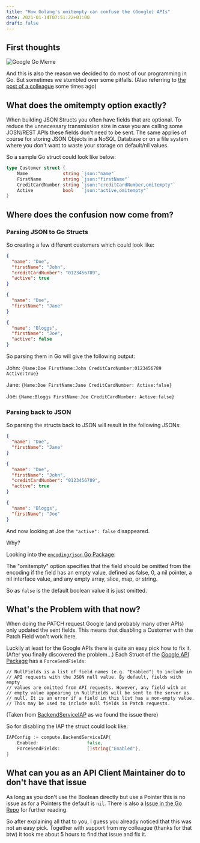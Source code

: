 ```yaml
---
title: "How Golang's omitempty can confuse the (Google) APIs"
date: 2021-01-14T07:51:22+01:00
draft: false
---
```


## First thoughts

![Google Go Meme](/img/golang/GoGoogleMeme.jpg)

And this is also the reason we decided to do most of our programming in Go.
But sometimes we stumbled over some pitfalls. 
(Also referring to [the post of a colleague](https://medium.com/@kunzese/gcp-cloud-nat-golangs-http-client-65528ec86e) some times ago)

## What does the omitempty option exactly?

When building JSON Structs you often have fields that are optional.
To reduce the unnecessary transmission size in case you are calling some JOSN/REST APIs these fields don't need to be sent.
The same applies of course for storing JSON Objects in a NoSQL Database or on a file system where you don't want to waste your storage on default/nil values.

So a sample Go struct could look like below:

```go
type Customer struct {
    Name             string `json:"name"`
    FirstName        string `json:"firstName"`
    CreditCardNumber string `json:"creditCardNumber,omitempty"`
    Active           bool   `json:"active,omitempty"`
}
```

## Where does the confusion now come from?

### Parsing JSON to Go Structs

So creating a few different customers which could look like:

```json
{
  "name": "Doe",
  "firstName": "John",
  "creditCardNumber": "0123456789",
  "active": true
}
```

```json
{
  "name": "Doe",
  "firstName": "Jane"
}
```

```json
{
  "name": "Bloggs",
  "firstName": "Joe",
  "active": false
}
```

So parsing them in Go will give the following output:

John: `{Name:Doe FirstName:John CreditCardNumber:0123456789 Active:true}`

Jane: `{Name:Doe FirstName:Jane CreditCardNumber: Active:false}`

Joe: `{Name:Bloggs FirstName:Joe CreditCardNumber: Active:false}`

### Parsing back to JSON

So parsing the structs back to JSON will result in the following JSONs:

```json
{
  "name": "Doe",
  "firstName": "Jane"
}
```

```json
{
  "name": "Doe",
  "firstName": "John",
  "creditCardNumber": "0123456789",
  "active": true
}
```

```json
{
  "name": "Bloggs",
  "firstName": "Joe"
}
```

And now looking at Joe the `"active": false` disappeared.

Why?

Looking into the [`encoding/json` Go Package](https://golang.org/pkg/encoding/json/#Marshal):

The "omitempty" option specifies that the field should be omitted from the encoding if the field has an empty value, defined as false, 0, a nil pointer, a nil interface value, and any empty array, slice, map, or string.

So as `false` is the default boolean value it is just omitted.

## What's the Problem with that now?

When doing the PATCH request Google (and probably many other APIs) only updated the sent fields.
This means that disabling a Customer with the Patch Field won't work here.

Luckily at least for the Google APIs there is quite an easy pick how to fix it.
(After you finally discovered the problem...)
Each Struct of the [Google API Package](https://pkg.go.dev/google.golang.org/api) has a `ForceSendFields`:

```
// NullFields is a list of field names (e.g. "Enabled") to include in
// API requests with the JSON null value. By default, fields with empty
// values are omitted from API requests. However, any field with an
// empty value appearing in NullFields will be sent to the server as
// null. It is an error if a field in this list has a non-empty value.
// This may be used to include null fields in Patch requests.
```

(Taken from [BackendServiceIAP](https://pkg.go.dev/google.golang.org/api/compute/v1#BackendServiceIAP) as we found the issue there)

So for disabling the IAP the struct could look like:

```go
IAPConfig := compute.BackendServiceIAP{
    Enabled:                  false,
    ForceSendFields:          []string{"Enabled"},
}
```

## What can you as an API Client Maintainer do to don't have that issue

As long as you don't use the Boolean directly but use a Pointer this is no issue as for a Pointers the default is `nil`.
There is also a [Issue in the Go Repo](https://github.com/golang/go/issues/13284) for further reading.

So after explaining all that to you, I guess you already noticed that this was not an easy pick.
Together with support from my colleague (thanks for that btw) it took me about 5 hours to find that issue and fix it.
